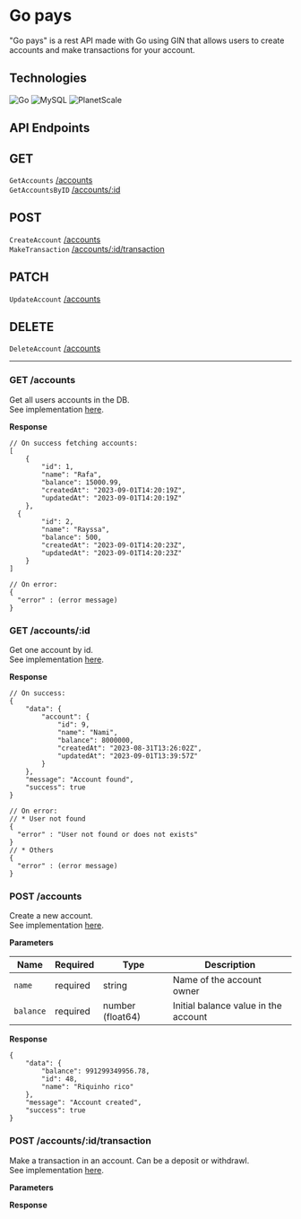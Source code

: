 # Go pays

"Go pays" is a rest API made with Go using GIN that allows users to create accounts and make transactions for your account.

## Technologies

![Go](https://img.shields.io/badge/go-%2300ADD8.svg?style=for-the-badge&logo=go&logoColor=white)
![MySQL](https://img.shields.io/badge/mysql-%2300f.svg?style=for-the-badge&logo=mysql&logoColor=white)
![PlanetScale](https://img.shields.io/badge/planetscale-%23000000.svg?style=for-the-badge&logo=planetscale&logoColor=white)

## API Endpoints

## GET

`GetAccounts` [/accounts](#get-/accounts) <br/>
`GetAccountsByID` [/accounts/:id](#get=/accounts/:id) <br/>

## POST

`CreateAccount` [/accounts](#post-/accounts) <br/>
`MakeTransaction` [/accounts/:id/transaction](#post-/accounts/:id/transaction)<br/>

## PATCH

`UpdateAccount` [/accounts](#patch-/accounts)<br/>

## DELETE

`DeleteAccount` [/accounts](#delete-/accounts)<br/>

---

### GET /accounts

Get all users accounts in the DB. <br/>
See implementation [here](https://github.com/RafaZeero/go-pays/blob/5d6465e942796d247474438a3d9c118a36d2af0c/handler/accounts.go#L51).

**Response**

```
// On success fetching accounts:
[
	{
		"id": 1,
		"name": "Rafa",
		"balance": 15000.99,
		"createdAt": "2023-09-01T14:20:19Z",
		"updatedAt": "2023-09-01T14:20:19Z"
	},
  {
		"id": 2,
		"name": "Rayssa",
		"balance": 500,
		"createdAt": "2023-09-01T14:20:23Z",
		"updatedAt": "2023-09-01T14:20:23Z"
	}
]

// On error:
{
  "error" : (error message)
}
```

### GET /accounts/:id

Get one account by id. <br/>
See implementation [here](https://github.com/RafaZeero/go-pays/blob/5d6465e942796d247474438a3d9c118a36d2af0c/handler/accounts.go#L85).

**Response**

```
// On success:
{
	"data": {
		"account": {
			"id": 9,
			"name": "Nami",
			"balance": 8000000,
			"createdAt": "2023-08-31T13:26:02Z",
			"updatedAt": "2023-09-01T13:39:57Z"
		}
	},
	"message": "Account found",
	"success": true
}

// On error:
// * User not found
{
  "error" : "User not found or does not exists"
}
// * Others
{
  "error" : (error message)
}
```

### POST /accounts

Create a new account. <br/>
See implementation [here](https://github.com/RafaZeero/go-pays/blob/5d6465e942796d247474438a3d9c118a36d2af0c/handler/accounts.go#L11).

**Parameters**

| Name      | Required | Type             | Description                          |
| --------- | -------- | ---------------- | ------------------------------------ |
| `name`    | required | string           | Name of the account owner            |
| `balance` | required | number (float64) | Initial balance value in the account |

**Response**

```
{
	"data": {
		"balance": 991299349956.78,
		"id": 48,
		"name": "Riquinho rico"
	},
	"message": "Account created",
	"success": true
}
```

### POST /accounts/:id/transaction

Make a transaction in an account. Can be a deposit or withdrawl. <br/>
See implementation [here](https://github.com/RafaZeero/go-pays/blob/5d6465e942796d247474438a3d9c118a36d2af0c/handler/accounts.go#L224).

**Parameters**

**Response**
